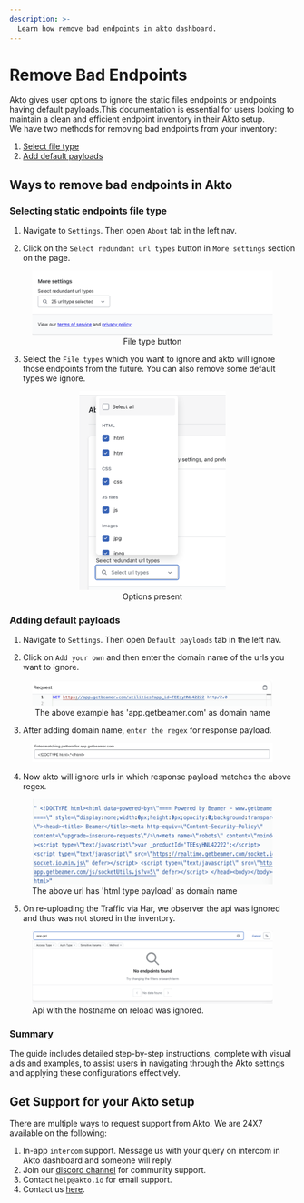```yaml
---
description: >-
  Learn how remove bad endpoints in akto dashboard.
---
```



# Remove Bad Endpoints

Akto gives user options to ignore the static files endpoints or endpoints having default payloads.This documentation is essential for users looking to maintain a clean and efficient endpoint inventory in their Akto setup.
<br/>
We have two methods for removing bad endpoints from your inventory:
1. [Select file type](remove-bad-endpoints.md#selecting-static-endpoints-file-type)
2. [Add default payloads](remove-bad-endpoints.md#adding-default-payloads)
## Ways to remove bad endpoints in Akto

### Selecting static endpoints file type

1. Navigate to `Settings`. Then open `About` tab in the left nav.

2. Click on the `Select redundant url types` button in `More settings` section on the page.

<div align="center">

<figure><img src="../../.gitbook/assets/file-type1.png" alt="Select file type" ><figcaption>File type button</figcaption></figure>

</div>

3. Select the `File types` which you want to ignore and akto will ignore those endpoints from the future.
You can also remove some default types we ignore.

<div align="center">

<figure><img src="../../.gitbook/assets/file-type-2.png" height="350" alt="Select file type" ><figcaption>Options present</figcaption></figure>

</div>

### Adding default payloads

1. Navigate to `Settings`. Then open `Default payloads` tab in the left nav.

2. Click on `Add your own` and then enter the domain name of the urls you want to ignore.

<div align="center">

<figure><img src="../../.gitbook/assets/payloads--4.png" alt="Select file type" ><figcaption>The above example has 'app.getbeamer.com' as domain name</figcaption></figure>

</div>

3. After adding domain name, `enter the regex` for response payload.

<figure><img src="../../.gitbook/assets/payloads--2.png" alt="Select file type" ></figure>

4. Now akto will ignore urls in which response payload matches the above regex.

<figure><img src="../../.gitbook/assets/payloads--3.png" alt="Select file type" height="150" width= "650"><figcaption>The above url has 'html type payload' as domain name</figcaption></figure>

5. On re-uploading the Traffic via Har, we observer the api was ignored and thus was not stored in the inventory.

<figure><img src="../../.gitbook/assets/payloads--5.png" alt="Select file type" >Api with the hostname on reload was ignored.</figure>

### Summary
The guide includes detailed step-by-step instructions, complete with visual aids and examples, to assist users in navigating through the Akto settings and applying these configurations effectively.

## Get Support for your Akto setup

There are multiple ways to request support from Akto. We are 24X7 available on the following:

1. In-app `intercom` support. Message us with your query on intercom in Akto dashboard and someone will reply.
2. Join our [discord channel](https://www.akto.io/community) for community support.
3. Contact `help@akto.io` for email support.
4. Contact us [here](https://www.akto.io/contact-us).